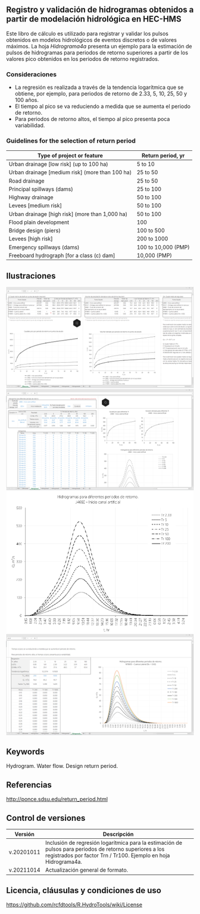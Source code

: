 ## Registro y validación de hidrogramas obtenidos a partir de modelación hidrológica en HEC-HMS

Este libro de cálculo es utilizado para registrar y validar los pulsos obtenidos en modelos hidrológicos de eventos discretos o de valores máximos. La hoja _Hidrograma4a_ presenta un ejemplo para la estimación de pulsos de hidrogramas para periodos de retorno superiores a partir de los valores pico obtenidos en los periodos de retorno registrados. 


### Consideraciones

* La regresión es realizada a través de la tendencia logarítmica que se obtiene, por ejemplo, para periodos de retorno de 2.33, 5, 10, 25, 50 y 100 años. 
* El tiempo al pico se va reduciendo a medida que se aumenta el periodo de retorno.
* Para periodos de retorno altos, el tiempo al pico presenta poca variabilidad.


### Guidelines for the selection of return period
Type of project or feature | Return period, yr
--- | ---
| Urban drainage [low risk] (up to 100 ha) | 5 to 10
| Urban drainage [medium risk] (more than 100 ha) | 25 to 50
| Road drainage | 25 to 50
| Principal spillways (dams) | 25 to 100
| Highway drainage | 50 to 100
| Levees [medium risk] | 50 to 100
| Urban drainage [high risk] (more than 1,000 ha) | 50 to 100
| Flood plain development | 100
| Bridge design (piers) | 100 to 500
| Levees [high risk] | 200 to 1000
| Emergency spillways (dams) | 100 to 10,000 (PMP)
| Freeboard hydrograph [for a class (c) dam] | 10,000 (PMP)


## Ilustraciones

![R.HydroTools.HidrogramaRegVal.Screenshot1](https://github.com/rcfdtools/R.HydroTools/blob/main/HidrogramaRegVal/Screenshot/Screenshot1.png)
![R.HydroTools.HidrogramaRegVal.Screenshot2](https://github.com/rcfdtools/R.HydroTools/blob/main/HidrogramaRegVal/Screenshot/Screenshot2.png)
![R.HydroTools.HidrogramaRegVal.Screenshot3](https://github.com/rcfdtools/R.HydroTools/blob/main/HidrogramaRegVal/Screenshot/Screenshot3.png)
![R.HydroTools.HidrogramaRegVal.Screenshot4](https://github.com/rcfdtools/R.HydroTools/blob/main/HidrogramaRegVal/Screenshot/Screenshot4.png)


## Keywords

Hydrogram. Water flow. Design return period.


## Referencias

http://ponce.sdsu.edu/return_period.html


## Control de versiones

Versión | Descripción
--- | ---
| v.20201011 | Inclusión de regresión logarítmica para la estimación de pulsos para periodos de retorno superiores a los registrados por factor Trn / Tr100. Ejemplo en hoja Hidrograma4a.
| v.20211014 | Actualización general de formato.


## Licencia, cláusulas y condiciones de uso
https://github.com/rcfdtools/R.HydroTools/wiki/License
